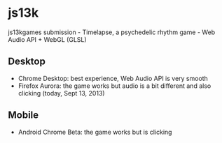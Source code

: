 js13k
=====

js13kgames submission - Timelapse, a psychedelic rhythm game - Web Audio API + WebGL (GLSL)


Desktop
---

- Chrome Desktop: best experience, Web Audio API is very smooth
- Firefox Aurora: the game works but audio is a bit different and also clicking (today, Sept 13, 2013)

Mobile
---

- Android Chrome Beta: the game works but is clicking
